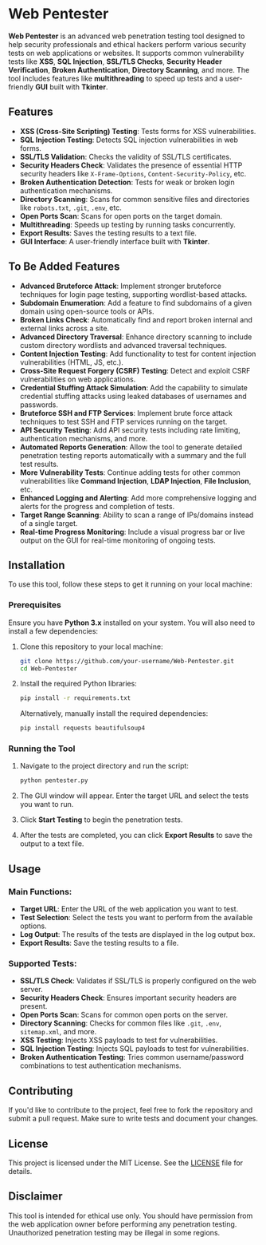 # Web Pentester

**Web Pentester** is an advanced web penetration testing tool designed to help security professionals and ethical hackers perform various security tests on web applications or websites. It supports common vulnerability tests like **XSS**, **SQL Injection**, **SSL/TLS Checks**, **Security Header Verification**, **Broken Authentication**, **Directory Scanning**, and more. The tool includes features like **multithreading** to speed up tests and a user-friendly **GUI** built with **Tkinter**.

## Features

- **XSS (Cross-Site Scripting) Testing**: Tests forms for XSS vulnerabilities.
- **SQL Injection Testing**: Detects SQL injection vulnerabilities in web forms.
- **SSL/TLS Validation**: Checks the validity of SSL/TLS certificates.
- **Security Headers Check**: Validates the presence of essential HTTP security headers like `X-Frame-Options`, `Content-Security-Policy`, etc.
- **Broken Authentication Detection**: Tests for weak or broken login authentication mechanisms.
- **Directory Scanning**: Scans for common sensitive files and directories like `robots.txt`, `.git`, `.env`, etc.
- **Open Ports Scan**: Scans for open ports on the target domain.
- **Multithreading**: Speeds up testing by running tasks concurrently.
- **Export Results**: Saves the testing results to a text file.
- **GUI Interface**: A user-friendly interface built with **Tkinter**.

## To Be Added Features

- **Advanced Bruteforce Attack**: Implement stronger bruteforce techniques for login page testing, supporting wordlist-based attacks.
- **Subdomain Enumeration**: Add a feature to find subdomains of a given domain using open-source tools or APIs.
- **Broken Links Check**: Automatically find and report broken internal and external links across a site.
- **Advanced Directory Traversal**: Enhance directory scanning to include custom directory wordlists and advanced traversal techniques.
- **Content Injection Testing**: Add functionality to test for content injection vulnerabilities (HTML, JS, etc.).
- **Cross-Site Request Forgery (CSRF) Testing**: Detect and exploit CSRF vulnerabilities on web applications.
- **Credential Stuffing Attack Simulation**: Add the capability to simulate credential stuffing attacks using leaked databases of usernames and passwords.
- **Bruteforce SSH and FTP Services**: Implement brute force attack techniques to test SSH and FTP services running on the target.
- **API Security Testing**: Add API security tests including rate limiting, authentication mechanisms, and more.
- **Automated Reports Generation**: Allow the tool to generate detailed penetration testing reports automatically with a summary and the full test results.
- **More Vulnerability Tests**: Continue adding tests for other common vulnerabilities like **Command Injection**, **LDAP Injection**, **File Inclusion**, etc.
- **Enhanced Logging and Alerting**: Add more comprehensive logging and alerts for the progress and completion of tests.
- **Target Range Scanning**: Ability to scan a range of IPs/domains instead of a single target.
- **Real-time Progress Monitoring**: Include a visual progress bar or live output on the GUI for real-time monitoring of ongoing tests.

## Installation

To use this tool, follow these steps to get it running on your local machine:

### Prerequisites

Ensure you have **Python 3.x** installed on your system. You will also need to install a few dependencies:

1. Clone this repository to your local machine:
    ```bash
    git clone https://github.com/your-username/Web-Pentester.git
    cd Web-Pentester
    ```

2. Install the required Python libraries:
    ```bash
    pip install -r requirements.txt
    ```

    Alternatively, manually install the required dependencies:
    ```bash
    pip install requests beautifulsoup4
    ```

### Running the Tool

1. Navigate to the project directory and run the script:
    ```bash
    python pentester.py
    ```

2. The GUI window will appear. Enter the target URL and select the tests you want to run.
3. Click **Start Testing** to begin the penetration tests.
4. After the tests are completed, you can click **Export Results** to save the output to a text file.

## Usage

### Main Functions:
- **Target URL**: Enter the URL of the web application you want to test.
- **Test Selection**: Select the tests you want to perform from the available options.
- **Log Output**: The results of the tests are displayed in the log output box.
- **Export Results**: Save the testing results to a file.

### Supported Tests:
- **SSL/TLS Check**: Validates if SSL/TLS is properly configured on the web server.
- **Security Headers Check**: Ensures important security headers are present.
- **Open Ports Scan**: Scans for common open ports on the server.
- **Directory Scanning**: Checks for common files like `.git`, `.env`, `sitemap.xml`, and more.
- **XSS Testing**: Injects XSS payloads to test for vulnerabilities.
- **SQL Injection Testing**: Injects SQL payloads to test for vulnerabilities.
- **Broken Authentication Testing**: Tries common username/password combinations to test authentication mechanisms.

## Contributing

If you'd like to contribute to the project, feel free to fork the repository and submit a pull request. Make sure to write tests and document your changes.

## License

This project is licensed under the MIT License. See the [LICENSE](LICENSE) file for details.

## Disclaimer

This tool is intended for ethical use only. You should have permission from the web application owner before performing any penetration testing. Unauthorized penetration testing may be illegal in some regions.
